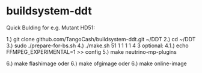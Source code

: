 # buildsystem-ddt

Quick Bulding for e.g. Mutant HD51:

1.) git clone github.com/TangoCash/buildsystem-ddt.git ~/DDT
2.) cd ~/DDT
3.) sudo ./prepare-for-bs.sh
4.) ./make.sh 51 1 1 1 1 4 3
    optional:
    4.1.) echo FFMPEG_EXPERIMENTAL=1 >> config
5.) make neutrino-mp-plugins

6.) make flashimage
oder
6.) make ofgimage
oder
6.) make online-image 
